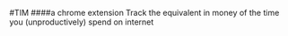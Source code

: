 #TIM
####a chrome extension 
Track the equivalent in money of the time you (unproductively) spend on internet

